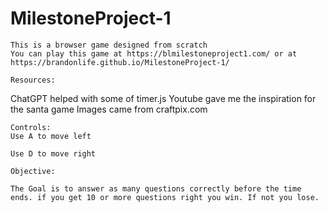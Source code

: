 # MilestoneProject-1

    This is a browser game designed from scratch
    You can play this game at https://blmilestoneproject1.com/ or at https://brandonlife.github.io/MilestoneProject-1/

    Resources:

ChatGPT helped with some of timer.js
Youtube gave me the inspiration for the santa game
Images came from craftpix.com

    Controls:
    Use A to move left

    Use D to move right

    Objective:

    The Goal is to answer as many questions correctly before the time ends. if you get 10 or more questions right you win. If not you lose.
